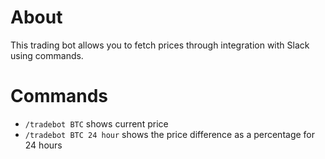# About
This trading bot allows you to fetch prices through integration with Slack using commands.

# Commands
- `/tradebot BTC` shows current price
- `/tradebot BTC 24 hour` shows the price difference as a percentage for 24 hours
